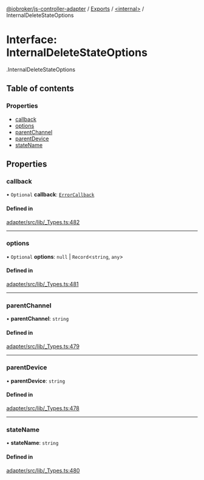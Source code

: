 [@iobroker/js-controller-adapter](../README.md) / [Exports](../modules.md) / [<internal\>](../modules/internal_.md) / InternalDeleteStateOptions

# Interface: InternalDeleteStateOptions

[<internal>](../modules/internal_.md).InternalDeleteStateOptions

## Table of contents

### Properties

- [callback](internal_.InternalDeleteStateOptions.md#callback)
- [options](internal_.InternalDeleteStateOptions.md#options)
- [parentChannel](internal_.InternalDeleteStateOptions.md#parentchannel)
- [parentDevice](internal_.InternalDeleteStateOptions.md#parentdevice)
- [stateName](internal_.InternalDeleteStateOptions.md#statename)

## Properties

### callback

• `Optional` **callback**: [`ErrorCallback`](../modules/internal_.md#errorcallback)

#### Defined in

[adapter/src/lib/_Types.ts:482](https://github.com/ioBroker/ioBroker.js-controller/blob/a115ba28/packages/adapter/src/lib/_Types.ts#L482)

___

### options

• `Optional` **options**: ``null`` \| `Record`<`string`, `any`\>

#### Defined in

[adapter/src/lib/_Types.ts:481](https://github.com/ioBroker/ioBroker.js-controller/blob/a115ba28/packages/adapter/src/lib/_Types.ts#L481)

___

### parentChannel

• **parentChannel**: `string`

#### Defined in

[adapter/src/lib/_Types.ts:479](https://github.com/ioBroker/ioBroker.js-controller/blob/a115ba28/packages/adapter/src/lib/_Types.ts#L479)

___

### parentDevice

• **parentDevice**: `string`

#### Defined in

[adapter/src/lib/_Types.ts:478](https://github.com/ioBroker/ioBroker.js-controller/blob/a115ba28/packages/adapter/src/lib/_Types.ts#L478)

___

### stateName

• **stateName**: `string`

#### Defined in

[adapter/src/lib/_Types.ts:480](https://github.com/ioBroker/ioBroker.js-controller/blob/a115ba28/packages/adapter/src/lib/_Types.ts#L480)
